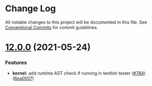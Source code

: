# Change Log

All notable changes to this project will be documented in this file.
See [Conventional Commits](https://conventionalcommits.org) for commit guidelines.

# [12.0.0](https://github.com/textlint/textlint/compare/v12.0.0-beta.1...v12.0.0) (2021-05-24)


### Features

* **kernel:** add runtime AST check if running in textlint-tester ([#784](https://github.com/textlint/textlint/issues/784)) ([6ea0507](https://github.com/textlint/textlint/commit/6ea0507eb1357be9c55938c9d8ae30d2f6ce9e3c))
